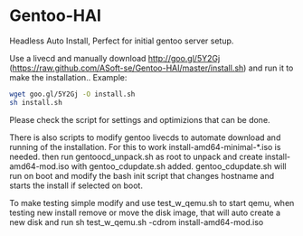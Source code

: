 Gentoo-HAI
==========

Headless Auto Install, Perfect for initial gentoo server setup.

Use a livecd and manually download http://goo.gl/5Y2Gj (https://raw.github.com/ASoft-se/Gentoo-HAI/master/install.sh)
and run it to make the installation..
Example:
```bash
wget goo.gl/5Y2Gj -O install.sh
sh install.sh
```
Please check the script for settings and optimizions that can be done.

There is also scripts to modify gentoo livecds to automate download and running of the installation.
For this to work install-amd64-minimal-*.iso is needed. then run gentoocd_unpack.sh as root to unpack and create install-amd64-mod.iso with gentoo_cdupdate.sh added.
gentoo_cdupdate.sh will run on boot and modify the bash init script that changes hostname and starts the install if selected on boot.

To make testing simple modify and use test_w_qemu.sh to start qemu, when testing new install remove or move the disk image, that will auto create a new disk and run
  sh test_w_qemu.sh -cdrom install-amd64-mod.iso
